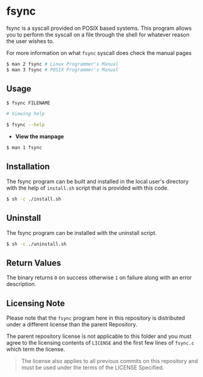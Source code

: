# fsync

fsync is a syscall provided on POSIX based systems. This program allows you to
perform the syscall on a file through the shell for whatever reason the user wishes to.

For more information on what `fsync` syscall does check the manual pages

```sh
$ man 2 fsync # Linux Programmer's Manual
$ man 3 fsync # POSIX Programmer's Manual
```

## Usage

```sh
$ fsync FILENAME

# Viewing help

$ fsync --help
```

- **View the manpage**

```sh
$ man 1 fsync
```

## Installation

The fsync program can be built and installed in the local user's directory 
with the help of `install.sh` script that is provided with this code.

```sh
$ sh -c ./install.sh
```

## Uninstall

The fsync program can be installed with the uninstall script.

```sh
$ sh -c ./uninstall.sh
```

## Return Values

The binary returns `0` on success otherwise `1` on failure along with an error description.


## Licensing Note

Please note that the `fsync` program here in this repository is distributed
under a different license than the parent Repository.

The parent repository license is not applicable to this folder and you must
agree to the licensing contents of `LICENSE` and the first few lines of 
`fsync.c` which term the license.

> The license also applies to all previous commits on this repository and must
be used under the terms of the LICENSE Specified.
